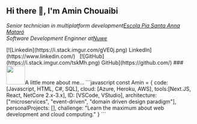 <h2> Hi there 👋, I'm Amin Chouaibi </h2>

<!-- <img align='right' src="./Assets/profile.png" width="230"> --!>

<p><em>Senior technician in multiplatform development<a href="https://mataro.escolapia.cat/etapes/formacio-professional/grau-superior/dam/">Escola Pia Santa Anna Mataró</a>
</br>Software Development Enginner at<a href="https://www.plainconcepts.com/">Nuwe</a>
</em></p>

[![Linkedin](https://i.stack.imgur.com/gVE0j.png) LinkedIn](https://www.linkedin.com/)
&nbsp;
[![GitHub](https://i.stack.imgur.com/tskMh.png) GitHub](https://github.com/)

<!-- [![Linkedin: Amin Chouaibi](https://img.shields.io/badge/-edgargagocarillo-blue?style=flat-square&logo=Linkedin&logoColor=white&link=https://www.linkedin.com/in/edgargagocarrillo/)](https://www.linkedin.com/in/amin-chouaibi-el-azaar-223942160/)
[![GitHub Amin Chouaibi](https://img.shields.io/github/followers/gagocarrilloedgar?label=follow&style=social)](https://github.com/aminch18) --!>


### <img src="https://media.giphy.com/media/VgCDAzcKvsR6OM0uWg/giphy.gif" width="50"/>A little more about me...  

```javascript

const Amin = {
  code: [Javascript, HTML, C#, SQL],
  cloud: [Azure, Heroku, AWS],
  tools:[Next.JS, React, NetCore 2.x-3.x],
  ID: [VSCode, VStudio],
  architecture: ["microservices", "event-driven", "domain driven design paradigm"],
  personalProjects: [],
  challenge: "Learn the maximum about web development and cloud computing."
}

```

